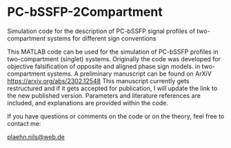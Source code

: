 # PC-bSSFP-2Compartment
Simulation code for the description of PC-bSSFP signal profiles of two-compartment systems for different sign conventions 

This MATLAB code can be used for the simulation of PC-bSSFP profiles in two-compartment (singlet) systems. 
Originally the code was developed for objective falsification of opposite and aligned phase sign models. 
in two-compartment systems.
A preliminary manuscript can be found on ArXiV https://arxiv.org/abs/2302.12548 
This manuscript currently gets restructured and if it gets accepted for publication, I will update the link to the 
new published version. 
Parameters and literature references are included, and explanations are provided within the code.

If you have questions or comments on the code or on the theory, feel free to contact me: 

plaehn.nils@web.de

